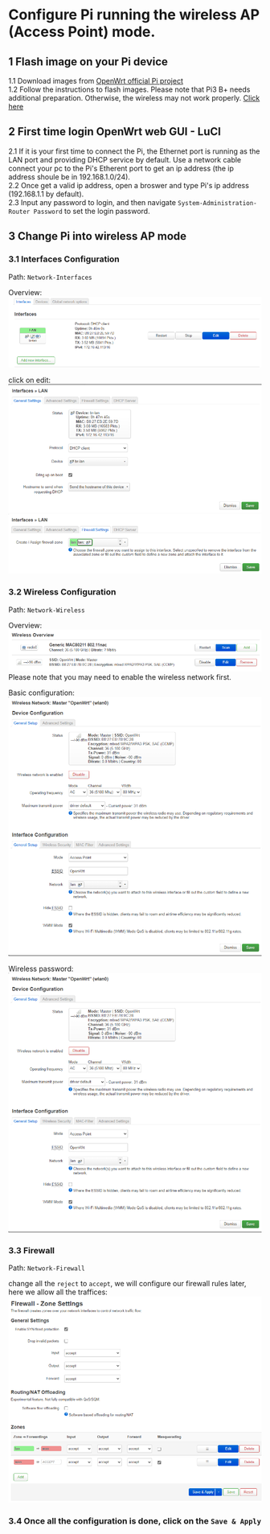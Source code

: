 # Configure Pi running the wireless AP (Access Point) mode.  
## 1  Flash image on your Pi device  
  1.1 Download images from [OpenWrt official Pi project](https://openwrt.org/toh/raspberry_pi_foundation/raspberry_pi)  
  1.2 Follow the instructions to flash images. Please note that Pi3 B+ needs additional preparation. Otherwise, the wireless may not work properly. [Click here](https://openwrt.org/toh/raspberry_pi_foundation/raspberry_pi#wireless_country_code_issue)  

## 2  First time login OpenWrt web GUI - LuCI  
  2.1 If it is your first time to connect the Pi, the Ethernet port is running as the LAN port and providing DHCP service by default. 
Use a network cable connect your pc to the Pi's Etherent port to get an ip address (the ip address shoule be in 192.168.1.0/24).  
  2.2 Once get a valid ip address, open a broswer and type Pi's ip address (192.168.1.1 by default).  
  2.3 Input any password to login, and then navigate `System-Administration-Router Password` to set the login password.  

## 3 Change Pi into wireless AP mode
### 3.1 Interfaces Configuration  
Path: `Network-Interfaces`  

Overview:  
![interface overview](interface_overview.png)  

click on edit:  
![interface_conf1](interface_conf1.png)  
![interface_conf2](interface_conf2.png)  

### 3.2 Wireless Configuration
Path: `Network-Wireless`  

Overview:  
![wireless_overview](wireless_overview.png)  
Please note that you may need to enable the wireless network first.  

Basic configuration:  
![wireless_conf1](wireless_conf1.png)  

Wireless password:  
![wireless_conf1](wireless_conf1.png)  

### 3.3 Firewall
Path: `Network-Firewall`  

change all the `reject` to `accept`, we will configure our firewall rules later, here we allow all the traffices:  
![firewall_overview](firewall_overview.png)  

### 3.4 Once all the configuration is done, click on the `Save & Apply`  
